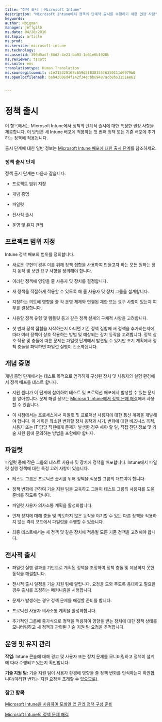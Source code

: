 ```yaml
---
title: "정책 출시 | Microsoft Intune"
description: "Microsoft Intune에서 정책의 단계적 출시를 수행하기 위한 권장 사항"
keywords: 
author: Nbigman
manager: jeffgilb
ms.date: 04/28/2016
ms.topic: article
ms.prod: 
ms.service: microsoft-intune
ms.technology: 
ms.assetid: 390d5adf-86d2-4e23-ba93-1e61e6b1028b
ms.reviewer: tscott
ms.suite: ems
translationtype: Human Translation
ms.sourcegitcommit: c1e215320168c659d5f838355f6350111d6979b0
ms.openlocfilehash: bab43006d4f142f34ecbb69487acb8b63151ee61


---
```


# 정책 출시
이 항목에서는 Microsoft Intune에서 정책의 단계적 출시에 대한 특정한 권장 사항을 제공합니다. 이 방법은 새 Intune 배포에 적용하는 첫 번째 정책 또는 기존 배포에 추가하는 정책에 적용됩니다.

출시 단계에 대한 일반 정보는 [Microsoft Intune 배포에 대한 출시 단계](rollout-phases-for-microsoft-intune-deployment.md)를 참조하세요.

### 정책 출시 단계
정책 출시 단계는 다음과 같습니다.

-   프로젝트 범위 지정

-   개념 증명

-   파일럿

-   전사적 출시

-   운영 및 유지 관리

## 프로젝트 범위 지정
Intune 정책 배포의 범위를 정의합니다.

-   새로운 구현의 경우 이를 위해 정책 집합을 사용하여 만들고자 하는 모든 원하는 장치 동작 및 보안 요구 사항을 정의해야 합니다.

-   이러한 정책에 영향을 줄 사용자 및 장치를 결정합니다.

-   새 정책을 적절하게 적용할 수 있도록 해 줄 사용자 및 장치 그룹을 설계합니다.

-   지정하는 의도에 영향을 줄 각 운영 체제와 연결된 제한 또는 요구 사항이 있는지 여부를 결정합니다.

-   사용할 정책 유형 및 템플릿 등과 같은 정책 설계의 구체적 사항을 고려합니다.

-   첫 번째 정책 집합을 시작하는지 아니면 기존 정책 집합에 새 정책을 추가하는지에 따라 여러 정책이 상호 작용하는 방법 및 예상되는 장치 동작을 고려합니다. 정책 상호 작용 및 충돌에 따른 문제는 파일럿 단계에서 발견될 수 있지만 초기 계획에서 정책 충돌을 파악하면 파일럿 실행이 간소화됩니다.

## 개념 증명
개념 증명 단계에서는 테스트 목적으로 엄격하게 구성된 장치 및 사용자의 실험 환경에서 정책 배포를 테스트 합니다.

-   지원 센터가 이 단계에 참여하여 테스트 및 프로덕션 배포에서 발생할 수 있는 문제를 알아봅니다. 문제 해결 정보는 [Microsoft Intune에서 정책 문제 해결](/intune/troubleshoot/troubleshoot-policies-in-microsoft-intune)에서 사용할 수 있습니다.

-   이 시점에서는 프로세스에서 파일럿 및 프로덕션 사용자에 대한 통신 계획을 개발해야 합니다. 이 계획은 최소한 변화할 장치 동작과 시기, 변화에 대한 비즈니스 목적, 사용자 또는 IT 담당 직원에게 문제가 발생한 경우 해야 할 일, 직접 진단 정보 및 기술 지원 팀에 문의하는 방법을 포함해야 합니다.

## 파일럿
파일럿 중에 작은 그룹의 테스트 사용자 및 장치에 정책을 배포합니다. Intune에서 파일럿 실행 정책에 대한 특정 고려 사항이 있습니다.

-   테스트 그룹은 프로덕션 출시를 위해 정책을 적용할 그룹의 대표여야 합니다.

-   정책 변화에 관하여 기술 지원 팀을 교육하고 그들이 테스트 그룹의 사용자를 도울 준비를 하도록 합니다.

-   파일럿 사용자 의사소통 계획을 활성화합니다.

-   먼저 장치에 대해 충돌 및 의도하지 않은 동작을 야기할 수 있는 다른 정책을 적용하지 않는 격리 모드에서 파일럿을 수행할 수 있습니다.

-   최종 테스트에서는 새 정책 및 같은 장치에 적용될 모든 기존 정책을 고려해야 합니다.

## 전사적 출시

-   파일럿 실행 결과를 기반으로 계획된 정책을 조정하여 정책 충돌 및 예상하지 못한 동작을 해결합니다.

-   전사적 출시 일정을 기술 지원 팀에 알립니다. 요청을 도와 주도록 응대하고 필요한 경우 출시를 조정하는 메커니즘을 시행합니다.

-   문제가 발생하는 경우 정책 문제를 해결할 준비를 합니다.

-   프로덕션 사용자 의사소통 계획을 활성화합니다.

-   추가적인 그룹에 증가식으로 정책을 적용하여 영향을 받는 장치에 대한 정책 상태를 모니터링하고 새 정책과 관련된 기술 지원 팀 요청을 추적합니다.

## 운영 및 유지 관리
**작업:** Intune 콘솔에 대해 경고 및 사용자 또는 장치 문제를 모니터링하고 정책이 설계에 따라 수행되고 있는지 확인합니다.

**기술 지원 팀:** 기술 지원 팀이 사용자 환경에 영향을 줄 정책 변화를 인식하는지 확인합니다(이러한 변화는 지원 요청을 초래할 수 있으므로).


### 참고 항목
[Microsoft Intune을 사용하여 모바일 앱 관리 정책 구성 준비](/intune/deploy-use/get-ready-to-configure-mobile-app-management-policies-with-microsoft-intune)

[Microsoft Intune의 정책 문제 해결](/intune/troubleshoot/troubleshoot-policies-in-microsoft-intune)



<!--HONumber=Jul16_HO3-->



